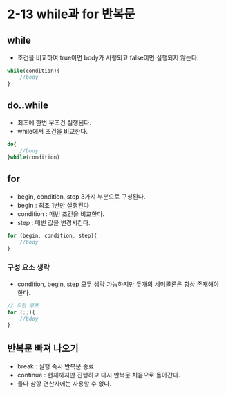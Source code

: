 # 2-13 while과 for 반복문

## while
- 조건을 비교하여 true이면 body가 시랭되고 false이면 실행되지 않는다.
```js
while(condition){
    //body
}
```

## do..while
- 최초에 한번 무조건 실행된다.
- while에서 조건을 비교한다.
```js
do{
    //body
}while(condition)
```

## for
- begin, condition, step 3가지 부분으로 구성된다.
- begin : 최초 1번만 실행된다
- condition : 매번 조건을 비교한다.
- step : 매번 값을 변경시킨다.
```js
for (begin, condition, step){
    //body
}
```
### 구성 요소 생략
- condition, begin, step 모두 생략 가능하지만 두개의 세미콜론은 항상 존재해야 한다.
```js
// 무한 루프
for (;;){
    //bdoy
}
```

## 반복문 빠져 나오기
- break : 실행 즉시 반복문 종료
- continue : 현재까지만 진행하고 다시 반복문 처음으로 돌아간다.
- 둘다 삼항 연산자에는 사용할 수 없다.
